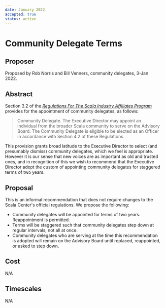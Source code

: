 ```yaml
---
date: January 2022
accepted: true
status: active
---
```


# Community Delegate Terms

## Proposer

Proposed by Rob Norris and Bill Venners, community delegates, 3-Jan 2022.

## Abstract

Section 3.2 of the [_Regulations For The Scala Industry Affiliates Program_](https://scala.epfl.ch/docs/ScalaCenterMembershipRegulations.pdf) provides for the appointment of community delegates, as follows:

> Community Delegate. The Executive Director may appoint an individual from the broader Scala community to serve on the Advisory Board. The Community Delegate is eligible to be elected as an Officer in accordance with Section 4.2 of these Regulations.

This provision grants broad latitude to the Executive Director to select (and presumably dismiss) community delegates, which we feel is appropriate. However it is our sense that new voices are as important as old and trusted ones, and in recognition of this we wish to recommend that the Executive Director adopt the custom of appointing community delegates for staggered terms of two years.

## Proposal

This is an informal recommendation that does not require changes to the Scala Center's official regulations. We propose the following:

- Community delegates will be appointed for terms of two years. Reappointment is permitted.
- Terms will be staggered such that community delegates step down at regular intervals, not all at once.
- Community delegates who are serving at the time this recommendation is adopted will remain on the Advisory Board until replaced, reappointed, or asked to step down.

## Cost

N/A

## Timescales

N/A
